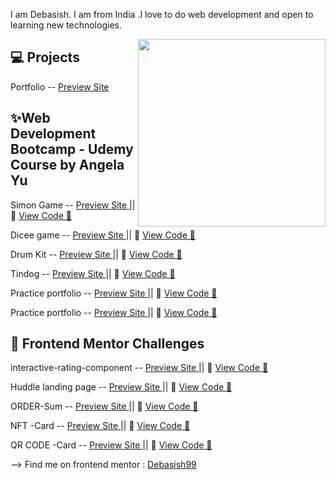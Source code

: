 I am Debasish. I am from India .I love to do web development and open to learning new technologies.


<img align='right' src='http://www.jenyalestina.com/blog/wp-content/uploads/2019/05/web-development-1024x582.jpg' width='300"'>


## 💻 Projects

Portfolio -- [Preview Site](https://debasish-00.github.io/cv/)


## ✨Web Development Bootcamp - Udemy Course by Angela Yu 

Simon Game -- [Preview Site ](https://simon-game-debasish.netlify.app/) ||  🎯 [View Code 🔗](https://github.com/Debasish99/WebDevBootcamp/tree/master/Projects/Simon%2BGame%2BChallenge%2BStarting%2BFiles/Simon%20Game%20Challenge%20Starting%20Files)

Dicee game -- [Preview Site ](https://bespoke-sawine-6b0ca4.netlify.app) ||  🎯 [View Code 🔗](https://github.com/Debasish99/WebDevBootcamp/tree/master/Projects/Dicee%20Challenge%20-%20Starting%20Files/Dicee%20Challenge%20-%20Starting%20Files)

Drum Kit -- [Preview Site ](https://taupe-klepon-75fd80.netlify.app/) || 🎯 [View Code 🔗](https://github.com/Debasish99/WebDevBootcamp/tree/master/Projects/Drum%20Kit%20Starting%20Files/Drum%20Kit%20Starting%20Files)

Tindog --  [Preview Site ](https://tindog-by-debasish.netlify.app) || 🎯 [View Code 🔗](https://github.com/Debasish99/WebDevBootcamp/tree/master/Projects/TinDog-Start-master/TinDog-Start-master)

Practice portfolio -- [Preview Site ](https://debasish99.github.io/PROJECT_D/index.html) || 🎯 [View Code 🔗](https://github.com/Debasish99/PROJECT_D)

Practice portfolio -- [Preview Site ](https://jazzy-dragon-f640d5.netlify.app/) || 🎯 [View Code 🔗](https://github.com/Debasish99/WebDevBootcamp/tree/master/Projects/CSS-My%20Site)


## 🎈 Frontend Mentor Challenges

interactive-rating-component --   [Preview Site ](https://grand-horse-eca8b4.netlify.app) || 🎯 [View Code 🔗](https://github.com/Debasish99/WebDevBootcamp/tree/master/Projects/Frontend%20Mentor/interactive-rating-component-main/interactive-rating-component-main)

Huddle landing page --  [Preview Site ](https://quiet-fenglisu-ba5e98.netlify.app/) || 🎯 [View Code 🔗](https://github.com/Debasish99/WebDevBootcamp/tree/master/Projects/Frontend%20Mentor/huddle-landing-page-with-single-introductory-section-master/huddle-landing-page-with-single-introductory-section-master)

ORDER-Sum --  [Preview Site ](https://order-summary-debasish.netlify.app/) || 🎯 [View Code 🔗](https://github.com/Debasish99/WebDevBootcamp/tree/master/Projects/Frontend%20Mentor/order-summary-component-main/order-summary-component-main)

NFT -Card -- [Preview Site ](https://nft-card-debasish.netlify.app/) || 🎯 [View Code 🔗](https://github.com/Debasish99/WebDevBootcamp/tree/master/Projects/Frontend%20Mentor/nft-preview-card-component-main)

QR CODE -Card --   [Preview Site ](https://debasish99.github.io/Frontend-Mentor-projects/) || 🎯 [View Code 🔗](https://github.com/Debasish99/WebDevBootcamp/tree/master/Projects/Frontend%20Mentor/qr-code-component-main)


--> Find me on frontend mentor :  [Debasish99](https://www.frontendmentor.io/profile/Debasish99) 
